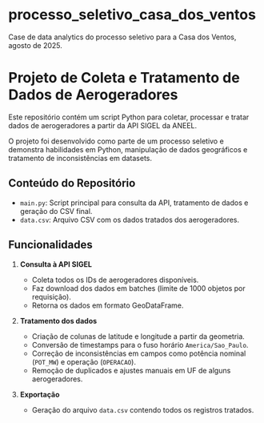 # processo_seletivo_casa_dos_ventos
Case de data analytics do processo seletivo para a Casa dos Ventos, agosto de 2025.

# Projeto de Coleta e Tratamento de Dados de Aerogeradores

Este repositório contém um script Python para coletar, processar e tratar dados de aerogeradores a partir da API SIGEL da ANEEL.  

O projeto foi desenvolvido como parte de um processo seletivo e demonstra habilidades em Python, manipulação de dados geográficos e tratamento de inconsistências em datasets.

## Conteúdo do Repositório

- `main.py`: Script principal para consulta da API, tratamento de dados e geração do CSV final.
- `data.csv`: Arquivo CSV com os dados tratados dos aerogeradores.

## Funcionalidades

1. **Consulta à API SIGEL**  
   - Coleta todos os IDs de aerogeradores disponíveis.
   - Faz download dos dados em batches (limite de 1000 objetos por requisição).
   - Retorna os dados em formato GeoDataFrame.

2. **Tratamento dos dados**  
   - Criação de colunas de latitude e longitude a partir da geometria.
   - Conversão de timestamps para o fuso horário `America/Sao_Paulo`.
   - Correção de inconsistências em campos como potência nominal (`POT_MW`) e operação (`OPERACAO`).
   - Remoção de duplicados e ajustes manuais em UF de alguns aerogeradores.

3. **Exportação**  
   - Geração do arquivo `data.csv` contendo todos os registros tratados.
